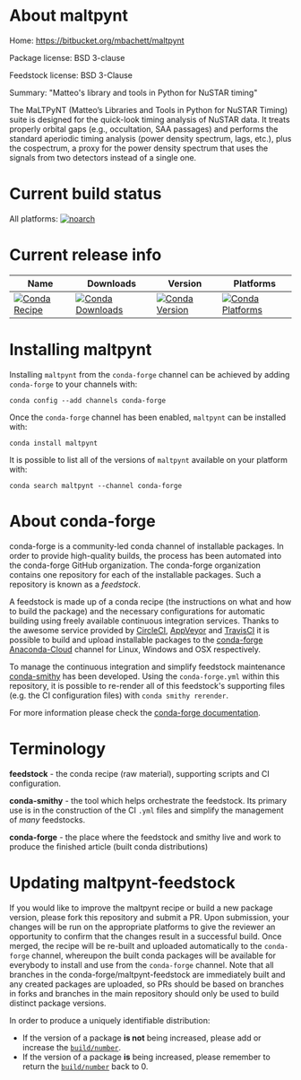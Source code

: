 About maltpynt
==============

Home: https://bitbucket.org/mbachett/maltpynt

Package license: BSD 3-clause

Feedstock license: BSD 3-Clause

Summary: "Matteo's library and tools in Python for NuSTAR timing"

The MaLTPyNT (Matteo’s Libraries and Tools in Python for NuSTAR Timing)
suite is designed for the quick-look timing analysis of NuSTAR data. It
treats properly orbital gaps (e.g., occultation, SAA passages) and
performs the standard aperiodic timing analysis (power density spectrum,
lags, etc.), plus the cospectrum, a proxy for the power density spectrum
that uses the signals from two detectors instead of a single one.


Current build status
====================

All platforms:
[![noarch](https://img.shields.io/circleci/project/github/conda-forge/maltpynt-feedstock/master.svg?label=noarch)](https://circleci.com/gh/conda-forge/maltpynt-feedstock)

Current release info
====================

| Name | Downloads | Version | Platforms |
| --- | --- | --- | --- |
| [![Conda Recipe](https://img.shields.io/badge/recipe-maltpynt-green.svg)](https://anaconda.org/conda-forge/maltpynt) | [![Conda Downloads](https://img.shields.io/conda/dn/conda-forge/maltpynt.svg)](https://anaconda.org/conda-forge/maltpynt) | [![Conda Version](https://img.shields.io/conda/vn/conda-forge/maltpynt.svg)](https://anaconda.org/conda-forge/maltpynt) | [![Conda Platforms](https://img.shields.io/conda/pn/conda-forge/maltpynt.svg)](https://anaconda.org/conda-forge/maltpynt) |

Installing maltpynt
===================

Installing `maltpynt` from the `conda-forge` channel can be achieved by adding `conda-forge` to your channels with:

```
conda config --add channels conda-forge
```

Once the `conda-forge` channel has been enabled, `maltpynt` can be installed with:

```
conda install maltpynt
```

It is possible to list all of the versions of `maltpynt` available on your platform with:

```
conda search maltpynt --channel conda-forge
```


About conda-forge
=================

conda-forge is a community-led conda channel of installable packages.
In order to provide high-quality builds, the process has been automated into the
conda-forge GitHub organization. The conda-forge organization contains one repository
for each of the installable packages. Such a repository is known as a *feedstock*.

A feedstock is made up of a conda recipe (the instructions on what and how to build
the package) and the necessary configurations for automatic building using freely
available continuous integration services. Thanks to the awesome service provided by
[CircleCI](https://circleci.com/), [AppVeyor](http://www.appveyor.com/)
and [TravisCI](https://travis-ci.org/) it is possible to build and upload installable
packages to the [conda-forge](https://anaconda.org/conda-forge)
[Anaconda-Cloud](http://docs.anaconda.org/) channel for Linux, Windows and OSX respectively.

To manage the continuous integration and simplify feedstock maintenance
[conda-smithy](http://github.com/conda-forge/conda-smithy) has been developed.
Using the ``conda-forge.yml`` within this repository, it is possible to re-render all of
this feedstock's supporting files (e.g. the CI configuration files) with ``conda smithy rerender``.

For more information please check the [conda-forge documentation](https://conda-forge.org/docs/).

Terminology
===========

**feedstock** - the conda recipe (raw material), supporting scripts and CI configuration.

**conda-smithy** - the tool which helps orchestrate the feedstock.
                   Its primary use is in the construction of the CI ``.yml`` files
                   and simplify the management of *many* feedstocks.

**conda-forge** - the place where the feedstock and smithy live and work to
                  produce the finished article (built conda distributions)


Updating maltpynt-feedstock
===========================

If you would like to improve the maltpynt recipe or build a new
package version, please fork this repository and submit a PR. Upon submission,
your changes will be run on the appropriate platforms to give the reviewer an
opportunity to confirm that the changes result in a successful build. Once
merged, the recipe will be re-built and uploaded automatically to the
`conda-forge` channel, whereupon the built conda packages will be available for
everybody to install and use from the `conda-forge` channel.
Note that all branches in the conda-forge/maltpynt-feedstock are
immediately built and any created packages are uploaded, so PRs should be based
on branches in forks and branches in the main repository should only be used to
build distinct package versions.

In order to produce a uniquely identifiable distribution:
 * If the version of a package **is not** being increased, please add or increase
   the [``build/number``](http://conda.pydata.org/docs/building/meta-yaml.html#build-number-and-string).
 * If the version of a package **is** being increased, please remember to return
   the [``build/number``](http://conda.pydata.org/docs/building/meta-yaml.html#build-number-and-string)
   back to 0.